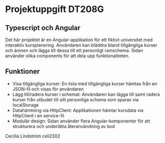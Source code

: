 # Projektuppgift DT208G
## Typescript och Angular

Det här projektet är en Angular-applikation för ett fiktivt universitet med interaktiv
kursplanering. Användaren kan bläddra bland tillgängliga kurser och ämnen och lägga till dessa till ett personligt ramschema. Sidan använder olika components för att dela upp funktionaliteten.

## Funktioner
- Visa tillgängliga kurser: En lista med tillgängliga kurser hämtas från en JSON-fil och visas för användaren
- Lägg till/radera kurser i schemat: Användaren kan lägga till samt radera kurser från utbudet till sitt personliga schema som sparas via localStorage
- Datahämtning via HttpClient: Applikationen hämtar kursdata via HttpClient i en service-fil
- Modulär design: Sidan använder flera Angular-komponenter för att strukturera och underlätta återanvändning av kod

Cecilia Lindström celi2302